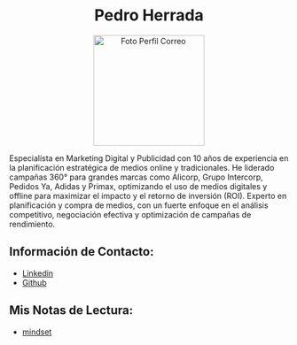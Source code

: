 <div style="text-align: center;">
  <h1> Pedro Herrada </h1>
 <img src="https://github.com/user-attachments/assets/540c5e6c-dbb5-48e5-b415-392047951ecd" alt="Foto Perfil Correo" width="200"/>
</div>

Especialista en Marketing Digital y Publicidad con 10 años de experiencia en la planificación estratégica de medios online y tradicionales. He liderado campañas 360° para grandes marcas como Alicorp, Grupo Intercorp, Pedidos Ya, Adidas y Primax, optimizando el uso de medios digitales y offline para maximizar el impacto y el retorno de inversión (ROI). Experto en planificación y compra de medios, con un fuerte enfoque en el análisis competitivo, negociación efectiva y optimización de campañas de rendimiento.

## Información de Contacto:
- [Linkedin](https://www.linkedin.com/in/pedroa-herrada/)
- [Github](https://github.com/ArtPed-Stack)

## Mis Notas de Lectura:

- [mindset](./Mindset.md)
